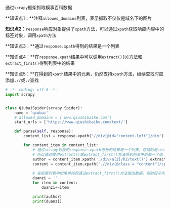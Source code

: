 通过`scrapy`框架抓取糗事百科数据

**知识点1：**注释`allowed_domains`列表，表示抓取不仅仅是域名下的图片

**知识点2：**`response`响应对象提供了`xpath`方法，可以通过`xpath`获取响应内容中的标签对象，调用`xpath`方法

**知识点3：**通过`response.xpath`得到的结果是一个列表

**知识点4：**在`response.xpath`结果中可以调用`extract()[0]`方法和`extract_first()`得到列表中的结果

**知识点5：**在得到的`xpath`结果中的元素，仍然支持`xpath`方法，继续查找时应添加`.//`或`./`查找

```python
# -*- coding: utf-8 -*-
import scrapy


class QiubaiSpider(scrapy.Spider):
    name = 'qiubai'
    # allowed_domains = ['www.qiushibaike.com']
    start_urls = ['https://www.qiushibaike.com/text/']

    def parse(self, response):
        content_list = response.xpath('//div[@id="content-left"]/div')

        for content_item in content_list:
            # 通过scrapy封装的response.xpath得到的结果是一个列表，存储的是selector类型的结果，如[<Selector xpath='./div/div/a[2]/h2/text()' data='\n木子：李\n'>,
            # 所以通过提供extract()或extract_first()方法得到列表中的每一个值
            author = content_item.xpath('./div/a[2]/h2/text()').extract_first()
            content = content_item.xpath('.//div[@class = "content"]/span[1]/text()').extract()
			
            # 在结果列表中如果单纯的通过extract_first()方法取出数据，有的段子内容是换行的，只得到了第一句结果，所以循环列表的内容，连接起来展示
            duanzi = ''
            for item in content:
                duanzi+=item

            print(author)
            print(duanzi)
```





